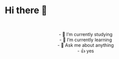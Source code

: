 

<!--
**joysecc/joysecc** is a ✨ _special_ ✨ repository because its `README.md` (this file) appears on your GitHub profile.

Here are some ideas to get you started:

- 🔭 I’m currently working on ...
- 🌱 I’m currently learning ...
- 👯 I’m looking to collaborate on ...
- 🤔 I’m looking for help with ...
- 💬 Ask me about ...
- 📫 How to reach me: ...
- 😄 Pronouns: ...
- ⚡ Fun fact: ...
-->

<h1> Hi there 👋 </h1> </br>
<p align="center">
- 🔭 I’m currently studying </br>
- 🌱 I’m currently learning </br>
- 💬 Ask me about anything </br>
- 👍 yes </br>
</br>
</p>
